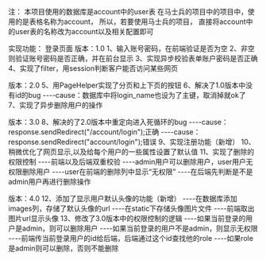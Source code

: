 注：
    本项目使用的数据库是account中的user表
    在马士兵的项目中的项目中，使用的是表格名称为account，
    所以，若要使用马士兵的项目，
    直接将account中的user表的名称改为account以及相关配置即可

实现功能：
登录页面
版本：1.0
1、输入账号密码，在前端验证是否为空
2、非空则验证账号密码是否正确，并在前台显示
3、实现异步校验表单账户密码是否正确
4、实现了filter，用session判断客户能否访问某些网页

版本：2.0
5、用PageHelper实现了分页和上下页的按钮
6、解决了1.0版本中没有id的bug
        ----cause：数据库中将login_name也设为了主键，取消掉就ok了
 7、实现了异步删除用户的操作
 
 版本：3.0
 8、解决的了2.0版本中重定向进入死循环的bug
        ----cause：response.sendRedirect("/account/login");正确
        ----cause：response.sendRedirect("account/login");错误
9、实现注册功能（新增）
10、稍微优化了网页显示,以及给每个用户的一些属性设置了默认值
11、实现了删除的权限控制
        ----前端以及后端双重校验
        ----admin用户可以删除用户，user用户无权限删除用户
        ----user在前端的删除列中显示“无权限”
        ----在后端先判断是不是admin用户再进行删除操作

版本：4.0
12、添加了显示用户默认头像的功能（新增）
        ----在数据库添加images列，存储了默认头像的url
        ----在static下存储头像图片文件
        ----前端取出图片url显示头像
13、修改了3.0版本中的权限控制的逻辑
        ----如果当前登录的用户是admin，则可以删除用户
        ----如果当前登录的用户不是admin，则显示无权限
        ----前端传当前登录用户的id给后端，后端通过这个id查找他的role
        ----如果role是admin则可以删除，否则不能删除


